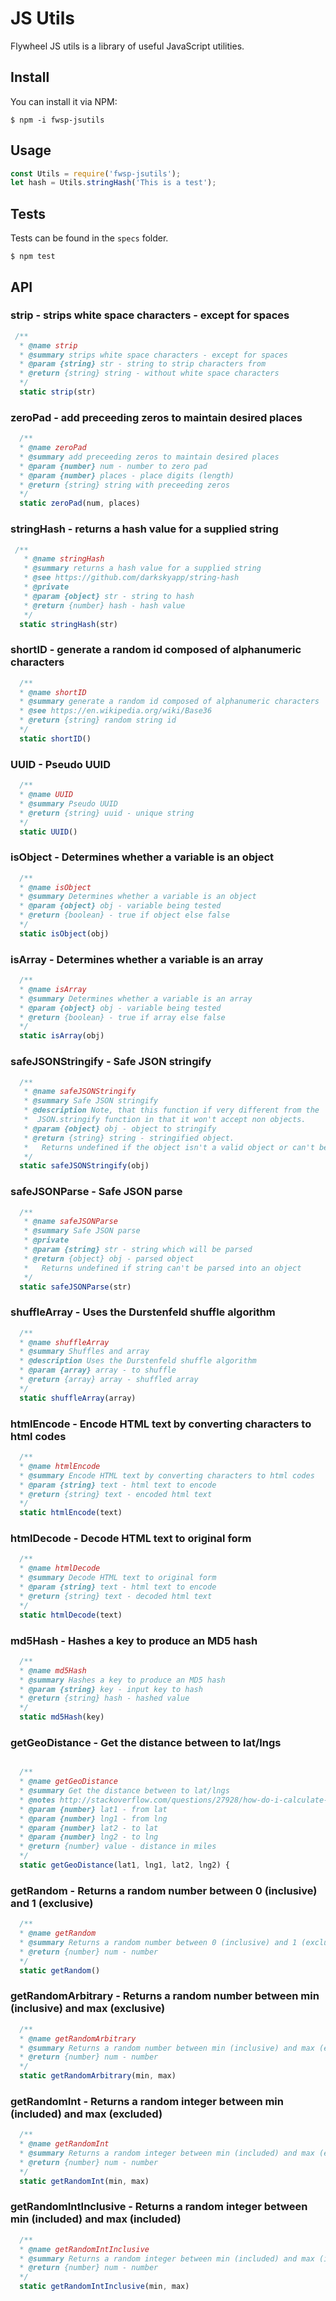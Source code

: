 # JS Utils

Flywheel JS utils is a library of useful JavaScript utilities.

## Install
You can install it via NPM:

```shell
$ npm -i fwsp-jsutils
```

## Usage

```javascript
const Utils = require('fwsp-jsutils');
let hash = Utils.stringHash('This is a test');
```

## Tests

Tests can be found in the `specs` folder.

```shell
$ npm test
```

## API

### strip - strips white space characters - except for spaces

```javascript
 /**
  * @name strip
  * @summary strips white space characters - except for spaces
  * @param {string} str - string to strip characters from
  * @return {string} string - without white space characters
  */
  static strip(str)
```

### zeroPad - add preceeding zeros to maintain desired places 

```javascript
  /**
  * @name zeroPad
  * @summary add preceeding zeros to maintain desired places
  * @param {number} num - number to zero pad
  * @param {number} places - place digits (length)
  * @return {string} string with preceeding zeros
  */
  static zeroPad(num, places)
```

### stringHash - returns a hash value for a supplied string

```javascript
 /**
   * @name stringHash
   * @summary returns a hash value for a supplied string
   * @see https://github.com/darkskyapp/string-hash
   * @private
   * @param {object} str - string to hash
   * @return {number} hash - hash value
   */
  static stringHash(str)
```  

### shortID - generate a random id composed of alphanumeric characters 

```javascript
  /**
  * @name shortID
  * @summary generate a random id composed of alphanumeric characters
  * @see https://en.wikipedia.org/wiki/Base36
  * @return {string} random string id
  */
  static shortID()
```

### UUID - Pseudo UUID

```javascript
  /**
  * @name UUID
  * @summary Pseudo UUID
  * @return {string} uuid - unique string
  */
  static UUID()
```

### isObject - Determines whether a variable is an object

```javascript
  /**
  * @name isObject
  * @summary Determines whether a variable is an object
  * @param {object} obj - variable being tested
  * @return {boolean} - true if object else false
  */
  static isObject(obj)
```

### isArray - Determines whether a variable is an array 

```javascript
  /**
  * @name isArray
  * @summary Determines whether a variable is an array
  * @param {object} obj - variable being tested
  * @return {boolean} - true if array else false
  */
  static isArray(obj)
```

### safeJSONStringify - Safe JSON stringify

```javascript
  /**
   * @name safeJSONStringify
   * @summary Safe JSON stringify
   * @description Note, that this function if very different from the
   *  JSON.stringify function in that it won't accept non objects.
   * @param {object} obj - object to stringify
   * @return {string} string - stringified object.
   *   Returns undefined if the object isn't a valid object or can't be stringified
   */
  static safeJSONStringify(obj)
```

### safeJSONParse - Safe JSON parse

```javascript
  /**
   * @name safeJSONParse
   * @summary Safe JSON parse
   * @private
   * @param {string} str - string which will be parsed
   * @return {object} obj - parsed object
   *   Returns undefined if string can't be parsed into an object
   */
  static safeJSONParse(str)
```

### shuffleArray - Uses the Durstenfeld shuffle algorithm

```javascript
  /**
  * @name shuffleArray
  * @summary Shuffles and array
  * @description Uses the Durstenfeld shuffle algorithm
  * @param {array} array - to shuffle
  * @return {array} array - shuffled array
  */
  static shuffleArray(array)
```

### htmlEncode - Encode HTML text by converting characters to html codes

```javascript
  /**
  * @name htmlEncode
  * @summary Encode HTML text by converting characters to html codes
  * @param {string} text - html text to encode
  * @return {string} text - encoded html text
  */
  static htmlEncode(text)
```

### htmlDecode - Decode HTML text to original form

```javascript
  /**
  * @name htmlDecode
  * @summary Decode HTML text to original form
  * @param {string} text - html text to encode
  * @return {string} text - decoded html text
  */
  static htmlDecode(text)
```

### md5Hash - Hashes a key to produce an MD5 hash 

```javascript
  /**
  * @name md5Hash
  * @summary Hashes a key to produce an MD5 hash
  * @param {string} key - input key to hash
  * @return {string} hash - hashed value
  */
  static md5Hash(key)
```

### getGeoDistance - Get the distance between to lat/lngs

```javascript

  /**
  * @name getGeoDistance
  * @summary Get the distance between to lat/lngs
  * @notes http://stackoverflow.com/questions/27928/how-do-i-calculate-distance-between-two-latitude-longitude-points
  * @param {number} lat1 - from lat
  * @param {number} lng1 - from lng
  * @param {number} lat2 - to lat
  * @param {number} lng2 - to lng
  * @return {number} value - distance in miles
  */
  static getGeoDistance(lat1, lng1, lat2, lng2) {
```

### getRandom - Returns a random number between 0 (inclusive) and 1 (exclusive)

```javascript
  /**
  * @name getRandom
  * @summary Returns a random number between 0 (inclusive) and 1 (exclusive)
  * @return {number} num - number
  */
  static getRandom()
```

### getRandomArbitrary - Returns a random number between min (inclusive) and max (exclusive)

```javascript
  /**
  * @name getRandomArbitrary
  * @summary Returns a random number between min (inclusive) and max (exclusive)
  * @return {number} num - number
  */
  static getRandomArbitrary(min, max)
```

### getRandomInt - Returns a random integer between min (included) and max (excluded)

```javascript
  /**
  * @name getRandomInt
  * @summary Returns a random integer between min (included) and max (excluded)
  * @return {number} num - number
  */
  static getRandomInt(min, max)
```

### getRandomIntInclusive - Returns a random integer between min (included) and max (included)

```javascript
  /**
  * @name getRandomIntInclusive
  * @summary Returns a random integer between min (included) and max (included)
  * @return {number} num - number
  */
  static getRandomIntInclusive(min, max)
```

